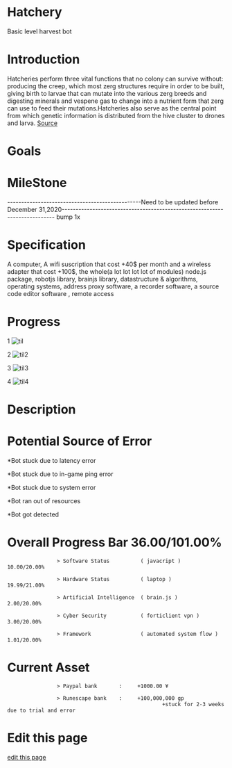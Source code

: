 # Hatchery

Basic level harvest bot

# Introduction

Hatcheries perform three vital functions that no colony can survive without: producing the creep, which most zerg structures require in order to be built, giving birth to larvae that can mutate into the various zerg breeds and digesting minerals and vespene gas to change into a nutrient form that zerg can use to feed their mutations.Hatcheries also serve as the central point from which genetic information is distributed from the hive cluster to drones and larva.
<span class="edit-link"><a href="https://starcraft.fandom.com/wiki/Hatchery" target="_blank"><i class="fa fa-github"></i> Source</a></span>



# Goals


# MileStone 




------------------------------------------------Need to be updated before December 31,2020---------------------------------------------------------------------------
bump 1x
# Specification

A computer, A wifi suscription that cost +40$ per month and a wireless adapter that cost +100$, the whole(a lot lot lot lot of modules) node.js package, robotjs library, brainjs library, datastructure & algorithms, operating systems, address proxy software, a recorder software, a source code editor software , remote access

# Progress 


1
![til](y1.gif)

2
![til2](y2.gif)

3 
![til3](y3.gif)

4
![til4](y4.gif)


# Description



# Potential Source of Error

  *Bot stuck due to latency error
  
  *Bot stuck due to in-game ping error
  
  *Bot stuck due to system error
  
  *Bot ran out of resources
  
  *Bot got detected

# Overall Progress Bar 36.00/101.00%

                    > Software Status          ( javacript )                    10.00/20.00%

                    > Hardware Status          ( laptop )                       19.99/21.00%

                    > Artificial Intelligence  ( brain.js )                     2.00/20.00% 

                    > Cyber Security           ( forticlient vpn )              3.00/20.00%

                    > Framework                ( automated system flow )        1.01/20.00%

# Current Asset

                    > Paypal bank       :     +1000.00 ¥

                    > Runescape bank    :     +100,000,000 gp 
                                                      +stuck for 2-3 weeks due to trial and error 
                    
                    

# Edit this page

<span class="edit-link"><a href="https://github.com/ai-gorithm-js/CommandCenter/edit/main/planets/runescape/README.md" target="_blank"><i class="fa fa-github"></i> edit this page</a></span>
